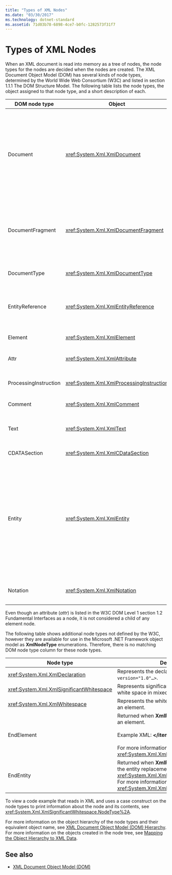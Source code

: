 ```yaml
---
title: "Types of XML Nodes"
ms.date: "03/30/2017"
ms.technology: dotnet-standard
ms.assetid: 71d03b78-6898-4ce7-b0fc-1282573f31f7
---
```

# Types of XML Nodes
When an XML document is read into memory as a tree of nodes, the node types for the nodes are decided when the nodes are created. The XML Document Object Model (DOM) has several kinds of node types, determined by the World Wide Web Consortium (W3C) and listed in section 1.1.1 The DOM Structure Model. The following table lists the node types, the object assigned to that node type, and a short description of each.  
  
|DOM node type|Object|Description|  
|-------------------|------------|-----------------|  
|Document|<xref:System.Xml.XmlDocument>|The container of all the nodes in the tree. It is also known as the document root, which is not always the same as the root element.|  
|DocumentFragment|<xref:System.Xml.XmlDocumentFragment>|A temporary bag containing one or more nodes without any tree structure.|  
|DocumentType|<xref:System.Xml.XmlDocumentType>|Represents the `<!DOCTYPE…>` node.|  
|EntityReference|<xref:System.Xml.XmlEntityReference>|Represents the non-expanded entity reference text.|  
|Element|<xref:System.Xml.XmlElement>|Represents an element node.|  
|Attr|<xref:System.Xml.XmlAttribute>|Is an attribute of an element.|  
|ProcessingInstruction|<xref:System.Xml.XmlProcessingInstruction>|Is a processing instruction node.|  
|Comment|<xref:System.Xml.XmlComment>|A comment node.|  
|Text|<xref:System.Xml.XmlText>|Text belonging to an element or attribute.|  
|CDATASection|<xref:System.Xml.XmlCDataSection>|Represents CDATA.|  
|Entity|<xref:System.Xml.XmlEntity>|Represents the `<!ENTITY…>` declarations in an XML document, either from an internal document type definition (DTD) subset or from external DTDs and parameter entities.|  
|Notation|<xref:System.Xml.XmlNotation>|Represents a notation declared in the DTD.|  
  
 Even though an attribute (*attr*) is listed in the W3C DOM Level 1 section 1.2 Fundamental Interfaces as a node, it is not considered a child of any element node.  
  
 The following table shows additional node types not defined by the W3C, however they are available for use in the Microsoft .NET Framework object model as **XmlNodeType** enumerations. Therefore, there is no matching DOM node type column for these node types.  
  
|Node type|Description|  
|---------------|-----------------|  
|<xref:System.Xml.XmlDeclaration>|Represents the declaration node `<?xml version="1.0"…>`.|  
|<xref:System.Xml.XmlSignificantWhitespace>|Represents significant white space, which is white space in mixed content.|  
|<xref:System.Xml.XmlWhitespace>|Represents the white space in the content of an element.|  
|EndElement|Returned when **XmlReader** gets to the end of an element.<br /><br /> Example XML: **\</item>**<br /><br /> For more information, see <xref:System.Xml.XmlNodeType>.|  
|EndEntity|Returned when **XmlReader** gets to the end of the entity replacement as a result of a call to <xref:System.Xml.XmlReader.ResolveEntity%2A>. For more information, see <xref:System.Xml.XmlNodeType>.|  
  
 To view a code example that reads in XML and uses a case construct on the node types to print information about the node and its contents, see <xref:System.Xml.XmlSignificantWhitespace.NodeType%2A>.  
  
 For more information on the object hierarchy of the node types and their equivalent object name, see [XML Document Object Model (DOM) Hierarchy](../../../../docs/standard/data/xml/xml-document-object-model-dom-hierarchy.md). For more information on the objects created in the node tree, see [Mapping the Object Hierarchy to XML Data](../../../../docs/standard/data/xml/mapping-the-object-hierarchy-to-xml-data.md).  
  
## See also

- [XML Document Object Model (DOM)](../../../../docs/standard/data/xml/xml-document-object-model-dom.md)

